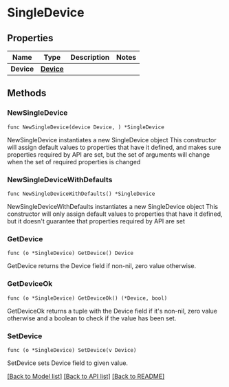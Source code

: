 # SingleDevice

## Properties

Name | Type | Description | Notes
------------ | ------------- | ------------- | -------------
**Device** | [**Device**](Device.md) |  | 

## Methods

### NewSingleDevice

`func NewSingleDevice(device Device, ) *SingleDevice`

NewSingleDevice instantiates a new SingleDevice object
This constructor will assign default values to properties that have it defined,
and makes sure properties required by API are set, but the set of arguments
will change when the set of required properties is changed

### NewSingleDeviceWithDefaults

`func NewSingleDeviceWithDefaults() *SingleDevice`

NewSingleDeviceWithDefaults instantiates a new SingleDevice object
This constructor will only assign default values to properties that have it defined,
but it doesn't guarantee that properties required by API are set

### GetDevice

`func (o *SingleDevice) GetDevice() Device`

GetDevice returns the Device field if non-nil, zero value otherwise.

### GetDeviceOk

`func (o *SingleDevice) GetDeviceOk() (*Device, bool)`

GetDeviceOk returns a tuple with the Device field if it's non-nil, zero value otherwise
and a boolean to check if the value has been set.

### SetDevice

`func (o *SingleDevice) SetDevice(v Device)`

SetDevice sets Device field to given value.



[[Back to Model list]](../README.md#documentation-for-models) [[Back to API list]](../README.md#documentation-for-api-endpoints) [[Back to README]](../README.md)


